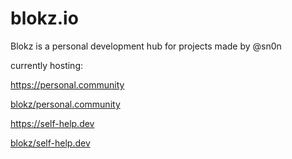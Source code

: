 # blokz.io
Blokz is a personal development hub for projects made by @sn0n

currently hosting:

https://personal.community

[blokz/personal.community](blokz/personal.community/README.md)

https://self-help.dev

[blokz/self-help.dev](blokz/self-help.dev/README.md)